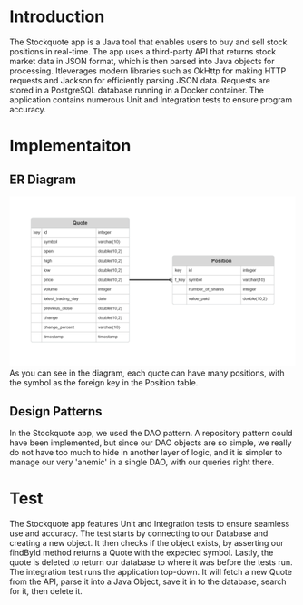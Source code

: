 # Introduction
The Stockquote app is a Java tool that enables users to buy and sell stock positions in real-time. The app uses a third-party API that returns stock market data in JSON format, which is then parsed into Java objects for processing. Itleverages modern libraries such as OkHttp for making HTTP requests and Jackson for efficiently parsing JSON data. Requests are stored in a PostgreSQL database running in a Docker container. The application contains numerous Unit and Integration tests to ensure program accuracy.

# Implementaiton
## ER Diagram
![ER Diagram](assets/erd.png) <br />
As you can see in the diagram, each quote can have many positions, with the symbol as the foreign key in the Position table.

## Design Patterns
In the Stockquote app, we used the DAO pattern. A repository pattern could have been implemented, but since our DAO objects are so simple, we really do not have too much to hide in another layer of logic, and it is simpler to manage our very 'anemic' in a single DAO, with our queries right there. 

# Test
The Stockquote app features Unit and Integration tests to ensure seamless use and accuracy. The test starts by connecting to our Database and creating a new object. It then checks if the object exists, by asserting our findById method returns a Quote with the expected symbol. Lastly, the quote is deleted to return our database to where it was before the tests run.
The integration test runs the application top-down. It will fetch a new Quote from the API, parse it into a Java Object, save it in to the database, search for it, then delete it.